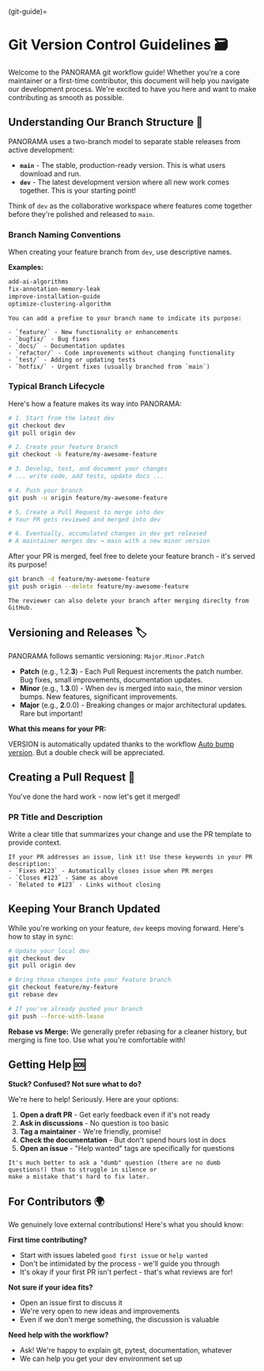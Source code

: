 (git-guide)=
# Git Version Control Guidelines 🗃️

Welcome to the PANORAMA git workflow guide! Whether you're a core maintainer or a first-time contributor, this document
will help you navigate our development process. We're excited to have you here and want to make contributing as smooth
as possible.

## Understanding Our Branch Structure 🌿

PANORAMA uses a two-branch model to separate stable releases from active development:

- **`main`** - The stable, production-ready version. This is what users download and run.
- **`dev`** - The latest development version where all new work comes together. This is your starting point!

Think of `dev` as the collaborative workspace where features come together before they're polished and released to
`main`.

### Branch Naming Conventions

When creating your feature branch from `dev`, use descriptive names.

**Examples:**

```bash
add-ai-algorithms
fix-annotation-memory-leak
improve-installation-guide
optimize-clustering-algorithm
```

```{tip}
You can add a prefixe to your branch name to indicate its purpose:

- `feature/` - New functionality or enhancements
- `bugfix/` - Bug fixes
- `docs/` - Documentation updates
- `refactor/` - Code improvements without changing functionality
- `test/` - Adding or updating tests
- `hotfix/` - Urgent fixes (usually branched from `main`)
```

### Typical Branch Lifecycle

Here's how a feature makes its way into PANORAMA:

```bash
# 1. Start from the latest dev
git checkout dev
git pull origin dev

# 2. Create your feature branch
git checkout -b feature/my-awesome-feature

# 3. Develop, test, and document your changes
# ... write code, add tests, update docs ...

# 4. Push your branch
git push -u origin feature/my-awesome-feature

# 5. Create a Pull Request to merge into dev
# Your PR gets reviewed and merged into dev

# 6. Eventually, accumulated changes in dev get released
# A maintainer merges dev → main with a new minor version
```

After your PR is merged, feel free to delete your feature branch - it's served its purpose!

```bash
git branch -d feature/my-awesome-feature
git push origin --delete feature/my-awesome-feature
```

```{important}
The reviewer can also delete your branch after merging direclty from GitHub.
```

## Versioning and Releases 🏷️

PANORAMA follows semantic versioning: `Major.Minor.Patch`

- **Patch** (e.g., 1.2.**3**) - Each Pull Request increments the patch number. Bug fixes, small improvements,
  documentation updates.
- **Minor** (e.g., 1.**3**.0) - When `dev` is merged into `main`, the minor version bumps. New features, significant
  improvements.
- **Major** (e.g., **2**.0.0) - Breaking changes or major architectural updates. Rare but important!

**What this means for your PR:**

VERSION is automatically updated thanks to the workflow [Auto bump version](https://github.com/labgem/PANORAMA/blob/main/.github/workflows/bump_version.yml).
But a double check will be appreciated.


## Creating a Pull Request 🔄

You've done the hard work - now let's get it merged!

### PR Title and Description

Write a clear title that summarizes your change and use the PR template to provide context.

```{important}
If your PR addresses an issue, link it! Use these keywords in your PR description:
- `Fixes #123` - Automatically closes issue when PR merges
- `Closes #123` - Same as above
- `Related to #123` - Links without closing
```

## Keeping Your Branch Updated

While you're working on your feature, `dev` keeps moving forward. Here's how to stay in sync:

```bash
# Update your local dev
git checkout dev
git pull origin dev

# Bring those changes into your feature branch
git checkout feature/my-feature
git rebase dev

# If you've already pushed your branch
git push --force-with-lease
```

**Rebase vs Merge:** We generally prefer rebasing for a cleaner history, but merging is fine too. Use what you're
comfortable with!

## Getting Help 🆘

**Stuck? Confused? Not sure what to do?**

We're here to help! Seriously. Here are your options:

1. **Open a draft PR** - Get early feedback even if it's not ready
2. **Ask in discussions** - No question is too basic
3. **Tag a maintainer** - We're friendly, promise!
4. **Check the documentation** - But don't spend hours lost in docs
5. **Open an issue** - "Help wanted" tags are specifically for questions

```{tip}
It's much better to ask a "dumb" question (there are no dumb questions!) than to struggle in silence or
make a mistake that's hard to fix later.
```

## For Contributors 🌍

We genuinely love external contributions! Here's what you should know:

**First time contributing?**

- Start with issues labeled `good first issue` or `help wanted`
- Don't be intimidated by the process - we'll guide you through
- It's okay if your first PR isn't perfect - that's what reviews are for!

**Not sure if your idea fits?**

- Open an issue first to discuss it
- We're very open to new ideas and improvements
- Even if we don't merge something, the discussion is valuable

**Need help with the workflow?**

- Ask! We're happy to explain git, pytest, documentation, whatever
- We can help you get your dev environment set up
